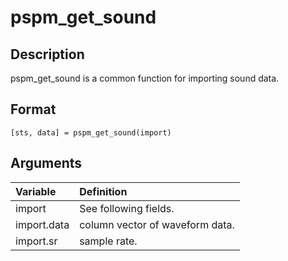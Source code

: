 # pspm_get_sound
## Description
pspm_get_sound is a common function for importing sound data.

## Format
`[sts, data] = pspm_get_sound(import)`

## Arguments
| Variable | Definition |
|:--|:--|
| import | See following fields. |
| import.data | column vector of waveform data. |
| import.sr | sample rate. |
